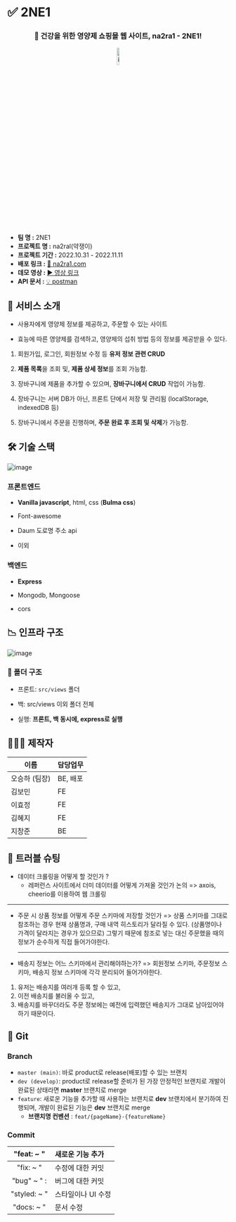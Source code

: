 # ✅ 2NE1

<h3 align="center">💊 건강을 위한 영양제 쇼핑몰 웹 사이트, na2ra1 - 2NE1!</h3>

<div  align="center">
  <img width="10%" alt="image" src="https://user-images.githubusercontent.com/65716445/210801893-634f7713-4d0d-443e-8dad-91b8e3bc7065.png">
</div>
</br>

- **팀 명 :** 2NE1
- **프로젝트 명 :** na2ral(약쟁이)
- **프로젝트 기간 :** 2022.10.31 - 2022.11.11
- **배포 링크 :** [🤝 na2ra1.com](http://34.230.19.119)
- **데모 영상 :** [▶️ 영상 링크](https://youtu.be/vt3N1dLKh4U)
- **API 문서 :** [💡 postman](https://documenter.getpostman.com/view/16132058/2s8YRnmXTf)

## 📝 서비스 소개

- 사용자에게 영양제 정보를 제공하고, 주문할 수 있는 사이트

- 효능에 따른 영양제를 검색하고, 영양제의 섭취 방법 등의 정보를 제공받을 수 있다.

1. 회원가입, 로그인, 회원정보 수정 등 **유저 정보 관련 CRUD**

2. **제품 목록**을 조회 및, **제품 상세 정보**를 조회 가능함.

3. 장바구니에 제품을 추가할 수 있으며, **장바구니에서 CRUD** 작업이 가능함.

4. 장바구니는 서버 DB가 아닌, 프론트 단에서 저장 및 관리됨 (localStorage, indexedDB 등)

5. 장바구니에서 주문을 진행하며, **주문 완료 후 조회 및 삭제**가 가능함.

## 🛠 기술 스택

![image](https://i.ibb.co/N34mXzy/image.png)

### 프론트엔드

- **Vanilla javascript**, html, css (**Bulma css**)

- Font-awesome

- Daum 도로명 주소 api

- 이외

### 백엔드

- **Express**

- Mongodb, Mongoose

- cors

## 📉 인프라 구조

![image](https://i.ibb.co/9tGxmx0/image.png)

### 📂 폴더 구조

- 프론트: `src/views` 폴더

- 백: src/views 이외 폴더 전체

- 실행: **프론트, 백 동시에, express로 실행**

## 👨‍👩‍👧‍ 제작자

| 이름          | 담당업무 |
| ------------- | -------- |
| 오승하 (팀장) | BE, 배포 |
| 김보민        | FE       |
| 이효정        | FE       |
| 김혜지        | FE       |
| 지창준        | BE       |

## **🔎 트러블 슈팅**

- 데이터 크롤링을 어떻게 할 것인가 ?
  - 레퍼런스 사이트에서 더미 데이터를 어떻게 가져올 것인가 논의
    => axois, cheerio를 이용하여 웹 크롤링

---

- 주문 시 상품 정보를 어떻게 주문 스키마에 저장할 것인가
  => 상품 스키마를 그대로 참조하는 경우 현재 상품명과, 구매 내역 히스토리가 달라질 수 있다. (상품명이나 가격이 달라지는 경우가 있으므로)
  그렇기 때문에 참조로 넣는 대신 주문했을 때의 정보가 순수하게 직접 들어가야한다.
  ***
- 배송지 정보는 어느 스키마에서 관리해야하는가?
  => 회원정보 스키마, 주문정보 스키마, 배송지 정보 스키마에 각각 분리되어 들어가야한다.

1. 유저는 배송지를 여러개 등록 할 수 있고,
2. 이전 배송지를 불러올 수 있고,
3. 배송지를 바꾸더라도 주문 정보에는 예전에 입력했던 배송지가 그대로 남아있어야 하기 때문이다.

## **🌱 Git**

### Branch

- `master (main)`: 바로 product로 release(배포)할 수 있는 브랜치
- `dev (develop)`: product로 release할 준비가 된 가장 안정적인 브랜치로 개발이 완료된 상태라면 **master** 브랜치로 merge
- `feature`: 새로운 기능을 추가할 때 사용하는 브랜치로 **dev** 브랜치에서 분기하여 진행되며, 개발이 완료된 기능은 **dev** 브랜치로 merge
  - **브랜치명 컨벤션** : `feat/{pageName}-{featureName}`

### Commit

|  "feat: ~ "  | 새로운 기능 추가   |
| :----------: | :----------------- |
|  "fix: ~ "   | 수정에 대한 커밋   |
| "bug" ~ " :  | 버그에 대한 커밋   |
| "styled: ~ " | 스타일이나 UI 수정 |
|  "docs: ~ "  | 문서 수정          |

